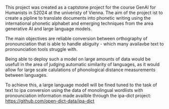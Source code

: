 This project was created as a captstone project for the course GenAI for Humanists in S2024 at the univeristy of Vienna. The aim of the project ist to create a pipline to translate documents
into phonetic writing using the international phonetic alphabet and emerging techniques from the area generative AI and large language models. 

The main objectives are reliable conversion between orthography of pronounciation that is able to handle abiguity - which many availavbe text to pronounciation tools struggle with.

Being able to deploy such a model on large amounts of data would be usefull in the area of judging automatic similarity of languages, as it would allow for large scale calulations of 
phonological distance measurements between languages. 

To achieve this, a large language modell will be fined tuned to the task of text to ipa conversion using the data of monolingual wordlists with pronounciation information
made availble through the ipa-dict project: https://github.com/open-dict-data/ipa-dict

